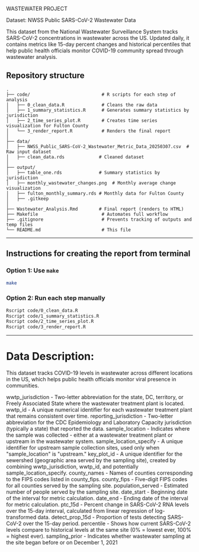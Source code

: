 WASTEWATER PROJECT


Dataset: NWSS Public SARS-CoV-2 Wastewater Data

This dataset from the National Wastewater Surveillance System tracks SARS-CoV-2 concentrations in wastewater across the US. Updated daily, it contains metrics like 15-day percent changes and historical percentiles that help public health officials monitor COVID-19 community spread through wastewater analysis.



## Repository structure

```
.
├── code/                           # R scripts for each step of analysis
│   ├── 0_clean_data.R              # Cleans the raw data
│   ├── 1_summary_statistics.R      # Generates summary statistics by jurisdiction
│   ├── 2_time_series_plot.R        # Creates time series visualization for Fulton County
│   └── 3_render_report.R           # Renders the final report
│
├── data/
│   ├── NWSS_Public_SARS-CoV-2_Wastewater_Metric_Data_20250307.csv  # Raw input dataset 
│   ├── clean_data.rds             # Cleaned dataset
│
├── output/
│   ├── table_one.rds              # Summary statistics by jurisdiction
│   ├── monthly_wastewater_changes.png  # Monthly average change visualization
│   ├── fulton_monthly_summary.rds # Monthly data for Fulton County
│   ├── .gitkeep
│
├── Wastewater_Analysis.Rmd        # Final report (renders to HTML)
├── Makefile                        # Automates full workflow
├── .gitignore                      # Prevents tracking of outputs and temp files
└── README.md                       # This file
```

---


## Instructions for creating the report from terminal

### Option 1: Use `make`

```bash
make
```

### Option 2: Run each step manually

```bash
Rscript code/0_clean_data.R
Rscript code/1_summary_statistics.R
Rscript code/2_time_series_plot.R
Rscript code/3_render_report.R
```

---



# Data Description:

This dataset tracks COVID-19 levels in wastewater across different locations in the US, which helps public health officials monitor viral presence in communities.


wwtp_jurisdiction - Two-letter abbreviation for the state, DC, territory, or Freely Associated State where the wastewater treatment plant is located.
wwtp_id - A unique numerical identifier for each wastewater treatment plant that remains consistent over time.
reporting_jurisdiction - Two-letter abbreviation for the CDC Epidemiology and Laboratory Capacity jurisdiction (typically a state) that reported the data.
sample_location - Indicates where the sample was collected - either at a wastewater treatment plant or upstream in the wastewater system.
sample_location_specify - A unique identifier for upstream sample collection sites, used only when "sample_location" is "upstream."
key_plot_id - A unique identifier for the sewershed (geographic area served by the sampling site), created by combining wwtp_jurisdiction, wwtp_id, and potentially sample_location_specify.
county_names - Names of counties corresponding to the FIPS codes listed in county_fips.
county_fips - Five-digit FIPS codes for all counties served by the sampling site.
population_served - Estimated number of people served by the sampling site.
date_start - Beginning date of the interval for metric calculation.
date_end - Ending date of the interval for metric calculation.
ptc_15d - Percent change in SARS-CoV-2 RNA levels over the 15-day interval, calculated from linear regression of log-transformed data.
detect_prop_15d - Proportion of tests detecting SARS-CoV-2 over the 15-day period.
percentile - Shows how current SARS-CoV-2 levels compare to historical levels at the same site (0% = lowest ever, 100% = highest ever).
sampling_prior - Indicates whether wastewater sampling at the site began before or on December 1, 2021

